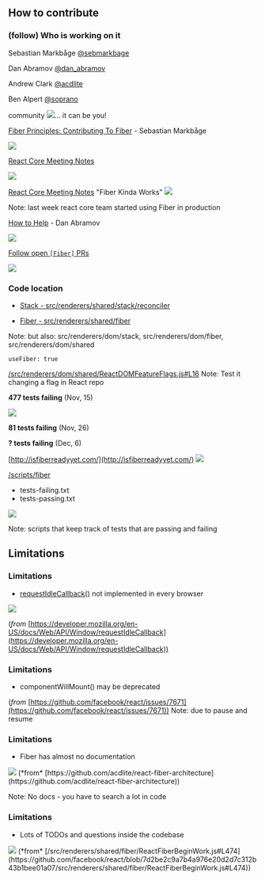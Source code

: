 ## How to contribute


### (follow) Who is working on it
Sebastian Markbåge [@sebmarkbage](https://twitter.com/sebmarkbage)

Dan Abramov [@dan_abramov](https://twitter.com/dan_abramov)

Andrew Clark [@acdlite](https://twitter.com/acdlite)

Ben Alpert [@soprano](https://twitter.com/soprano)

community <img src="./slides/images/heart.png" style="border:none;box-shadow:none" />... it can be you!


[Fiber Principles: Contributing To Fiber](https://github.com/facebook/react/issues/7942) - Sebastian Markbåge

<img src="./slides/images/fiber-principles.png" />


[React Core Meeting Notes](https://github.com/reactjs/core-notes)

<img src="./slides/images/core-notes.png" />


[React Core Meeting Notes](https://github.com/reactjs/core-notes)
"Fiber Kinda Works"
<img src="./slides/images/fiber-kinda-works.gif" />

Note: last week react core team started using Fiber in production


[How to Help](https://github.com/facebook/react/issues/7925?utm_campaign=React%2BNewsletter&utm_medium=email&utm_source=React_Newsletter_51#issuecomment-259258900) - Dan Abramov

<img src="./slides/images/how-to-help.png" />


[Follow open `[Fiber]` PRs](https://github.com/facebook/react/pulls?utf8=%E2%9C%93&q=is%3Apr%20%5Bfiber%5D%20is%3Aopen%20)

<img src="./slides/images/fiber-open-prs.png" />


### Code location
- [Stack - src/renderers/shared/stack/reconciler](https://github.com/facebook/react/tree/master/src/renderers/shared/stack/reconciler)

- [Fiber - src/renderers/shared/fiber](https://github.com/facebook/react/tree/master/src/renderers/shared/fiber)

Note: but also: src/renderers/dom/stack, src/renderers/dom/fiber, src/renderers/dom/shared


 `useFiber: true`

  [/src/renderers/dom/shared/ReactDOMFeatureFlags.js#L16](https://github.com/facebook/react/blob/master/src/renderers/dom/shared/ReactDOMFeatureFlags.js#L16)
Note: Test it changing a flag in React repo


**477 tests failing** (Nov, 15)

<img src="./slides/images/tests-november-15.png" />

**81 tests failing** (Nov, 26)

**? tests failing** (Dec, 6)


[http://isfiberreadyyet.com/](http://isfiberreadyyet.com/)
<img src="./slides/images/isfiberreadyyet.png" />


[/scripts/fiber](https://github.com/facebook/react/tree/master/scripts/fiber)
- tests-failing.txt
- tests-passing.txt

<img src="./slides/images/scripts-preview.png" />

Note: scripts that keep track of tests that are passing and failing


## Limitations


### Limitations

- [requestIdleCallback()](https://developer.mozilla.org/en-US/docs/Web/API/Window/requestIdleCallback) not implemented in every browser
<img src="./slides/images/requestIdleCallback-mozilla.png" />

(*from* [https://developer.mozilla.org/en-US/docs/Web/API/Window/requestIdleCallback](https://developer.mozilla.org/en-US/docs/Web/API/Window/requestIdleCallback))


### Limitations

- componentWillMount() may be deprecated

(*from* [https://github.com/facebook/react/issues/7671](https://github.com/facebook/react/issues/7671))
Note: due to pause and resume


### Limitations

- Fiber has almost no documentation

<img src="./slides/images/fiber-architecture.png" />
(*from* [https://github.com/acdlite/react-fiber-architecture](https://github.com/acdlite/react-fiber-architecture))

Note: No docs - you have to search a lot in code


### Limitations
- Lots of TODOs and questions inside the codebase
<img src="./slides/images/isthisright.png" />
(*from* [/src/renderers/shared/fiber/ReactFiberBeginWork.js#L474](https://github.com/facebook/react/blob/7d2be2c9a7b4a976e20d2d7c312b43b1bee01a07/src/renderers/shared/fiber/ReactFiberBeginWork.js#L474))
